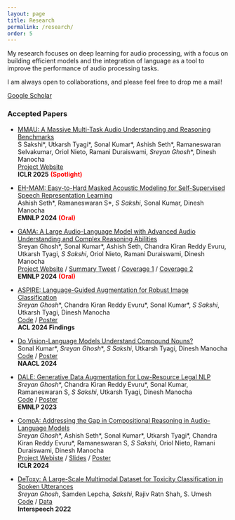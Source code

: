 ```yaml
---
layout: page
title: Research
permalink: /research/
order: 5
---
```

My research focuses on deep learning for audio processing, with a focus on building efficient models and the integration of language as a tool to improve the performance of audio processing tasks.

I am always open to collaborations, and please feel free to drop me a mail!  

<!-- #### I am always open to collaborations! Please fill out [this](https://docs.google.com/forms/d/1kQRJekonn8YglxIPH9OPcJCuI7NQK-E1wAywNAsSMoM/) form here and I would reach out if I have a project aligned with your interests. Thank You! -->

<!-- P.S. : Though I acknowledge that achieving state-of-the-art (SOTA) results is not and should not be the final goal of research, I am proud that some of my works achieve SOTA on some well known Speech and Language Processing task (until November 2022). Here are the links for [ASR (Librispeech 360hr train split)](http://arxiv.org/abs/2211.01246), [Keyword Spotting (Speech Commands 1)](http://arxiv.org/abs/2211.01515), [Speech Emotion Recognition (IEMOCAP)](http://arxiv.org/abs/2203.16794), [Disfleuncy Detection (SwitchBoard)](http://arxiv.org/abs/2203.16028) and [Low-resource General Purpose Audio Representation Learning](http://arxiv.org/abs/2211.01515). -->

[Google Scholar](https://scholar.google.com/citations?hl=en&user=F_-YNVAAAAAJ) 


<!-- ### Pre-prints  

* [GAMA: A Large Audio-Language Model with Advanced Audio Understanding and Complex Reasoning Abilities](https://arxiv.org/abs/2406.11768)    
Sreyan Ghosh\*, Sonal Kumar\*, Ashish Seth, Chandra Kiran Reddy Evuru, Utkarsh Tyagi, *S Sakshi*, Oriol Nieto, Ramani Duraiswami, Dinesh Manocha  
[Project Website](https://sreyan88.github.io/gamaaudio/)  / [Summary Tweet](https://x.com/SreyanG/status/1803075223992115276) / [Coverage 1](https://www.cs.umd.edu/article/2024/07/umd-researchers-release-gama-llm-advanced-audio-understanding) / [Coverage 2](https://the-vision-debugged.beehiiv.com/p/ep-23-shhh-can-you-hear-that-gama-can)    
**Pre-print**  

* [EH-MAM: Easy-to-Hard Masked Acoustic Modeling for Self-Supervised Speech Representation Learning](https://drive.google.com/file/d/1ISRRZrUdHF7h1QreBiJzxBlcEA6Otr3n/view)    
Ashish Seth\*, Ramaneswaran S\*, *S Sakshi*\*, Sonal Kumar, Dinesh Manocha  
**Pre-print**   -->


### Accepted Papers

* [MMAU: A Massive Multi-Task Audio Understanding and Reasoning Benchmarks](https://www.arxiv.org/abs/2410.19168)   
S Sakshi\*, Utkarsh Tyagi\*, Sonal Kumar\*, Ashish Seth\*, Ramaneswaran Selvakumar, Oriol Nieto, Ramani Duraiswami, *Sreyan Ghosh*\*, Dinesh Manocha  
[Project Website](https://sakshi113.github.io/mmau_homepage/)  
**ICLR 2025** <span style="color:red">**(Spotlight)**</span>

* [EH-MAM: Easy-to-Hard Masked Acoustic Modeling for Self-Supervised Speech Representation Learning](https://openreview.net/pdf?id=N06hbHULIP)    
Ashish Seth\*, Ramaneswaran S\*, *S Sakshi*, Sonal Kumar, Dinesh Manocha  
**EMNLP 2024** <span style="color:red">**(Oral)**</span>  

* [GAMA: A Large Audio-Language Model with Advanced Audio Understanding and Complex Reasoning Abilities](https://arxiv.org/abs/2406.11768)    
Sreyan Ghosh\*, Sonal Kumar\*, Ashish Seth, Chandra Kiran Reddy Evuru, Utkarsh Tyagi, *S Sakshi*, Oriol Nieto, Ramani Duraiswami, Dinesh Manocha  
[Project Website](https://sreyan88.github.io/gamaaudio/)  / [Summary Tweet](https://x.com/SreyanG/status/1803075223992115276) / [Coverage 1](https://www.cs.umd.edu/article/2024/07/umd-researchers-release-gama-llm-advanced-audio-understanding) / [Coverage 2](https://the-vision-debugged.beehiiv.com/p/ep-23-shhh-can-you-hear-that-gama-can)    
**EMNLP 2024** <span style="color:red">**(Oral)**</span>  

* [ASPIRE: Language-Guided Augmentation for Robust Image Classification](https://arxiv.org/abs/2308.10103)  
*Sreyan Ghosh*\*, Chandra Kiran Reddy Evuru\*, Sonal Kumar\*, *S Sakshi*, Utkarsh Tyagi, Dinesh Manocha  
[Code](https://github.com/Sreyan88/ASPIRE)  / [Poster](../assets/ACL-ASPIRE.pdf)  
**ACL 2024 Findings**  

* [Do Vision-Language Models Understand Compound Nouns?](https://arxiv.org/abs/2404.00419)  
Sonal Kumar\*, *Sreyan Ghosh*\*, *S Sakshi*, Utkarsh Tyagi, Dinesh Manocha    
[Code](https://github.com/sonalkum/Compun) / [Poster](../assets/compun_naacl_poster.pdf)    
**NAACL 2024**  

* [DALE: Generative Data Augmentation for Low-Resource Legal NLP](https://arxiv.org/abs/2310.15799)    
*Sreyan Ghosh*\*, Chandra Kiran Reddy Evuru\*, Sonal Kumar, Ramaneswaran S, *S Sakshi*, Utkarsh Tyagi, Dinesh Manocha  
[Code](https://github.com/Sreyan88/DALE) / [Poster](../assets/DALE_poster_EMNLP.pdf)  
**EMNLP 2023**    

* [CompA: Addressing the Gap in Compositional Reasoning in Audio-Language Models](https://arxiv.org/abs/2310.08753)  
*Sreyan Ghosh*\*, Ashish Seth\*, Sonal Kumar\*, Utkarsh Tyagi\*, Chandra Kiran Reddy Evuru\*, Ramaneswaran S, *S Sakshi*, Oriol Nieto, Ramani Duraiswami, Dinesh Manocha  
[Project Webiste](https://sreyan88.github.io/compa_iclr/) / [Slides](../assets/ICLR_Presentation.pdf) / [Poster](../assets/iclr_poster.pdf)      
**ICLR 2024**  

* [DeToxy: A Large-Scale Multimodal Dataset for Toxicity Classification in Spoken Utterances](https://arxiv.org/pdf/2110.07592.pdf)  
*Sreyan Ghosh*, Samden Lepcha, *Sakshi*, Rajiv Ratn Shah, S. Umesh  
[Code](https://github.com/Sreyan88/Toxicity-Detection-in-Spoken-Utterances) / [Data](https://github.com/Sreyan88/Toxicity-Detection-in-Spoken-Utterances/tree/main/data)  
**Interspeech 2022**  